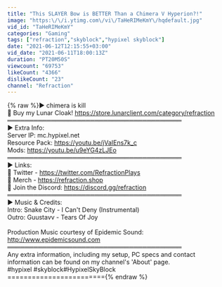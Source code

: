 ```yaml
---
title: "This SLAYER Bow is BETTER Than a Chimera V Hyperion?!"
image: "https:\/\/i.ytimg.com\/vi\/TaHeRIMeKmY\/hqdefault.jpg"
vid_id: "TaHeRIMeKmY"
categories: "Gaming"
tags: ["refraction","skyblock","hypixel skyblock"]
date: "2021-06-12T12:15:55+03:00"
vid_date: "2021-06-11T18:00:13Z"
duration: "PT20M50S"
viewcount: "69753"
likeCount: "4366"
dislikeCount: "23"
channel: "Refraction"
---
```

{% raw %}► chimera is kill<br />🌙 Buy my Lunar Cloak! <a rel="nofollow" target="blank" href="https://store.lunarclient.com/category/refraction">https://store.lunarclient.com/category/refraction</a><br />════════════════════════════════════════<br />► Extra Info:<br />Server IP: mc.hypixel.net<br />Resource Pack: <a rel="nofollow" target="blank" href="https://youtu.be/jVaIEns7k_c">https://youtu.be/jVaIEns7k_c</a><br />Mods: <a rel="nofollow" target="blank" href="https://youtu.be/u9eYG4zLJEo​​">https://youtu.be/u9eYG4zLJEo​​</a><br />════════════════════════════════════════<br />► Links:<br />🐤 Twitter - <a rel="nofollow" target="blank" href="https://twitter.com/RefractionPlays​​">https://twitter.com/RefractionPlays​​</a><br />👕 Merch - <a rel="nofollow" target="blank" href="https://refraction.shop​​">https://refraction.shop​​</a><br />👾 Join the Discord: <a rel="nofollow" target="blank" href="https://discord.gg/refraction​​">https://discord.gg/refraction​​</a><br />════════════════════════════════════════<br />► Music &amp; Credits:<br />Intro: Snake City - I Can't Deny (Instrumental)<br />Outro: Guustavv - Tears Of Joy<br /><br />Production Music courtesy of Epidemic Sound: <a rel="nofollow" target="blank" href="http://www.epidemicsound.com​​">http://www.epidemicsound.com​​</a><br />════════════════════════════════════════<br />Any extra information, including my setup, PC specs and contact information can be found on my channel's 'About' page.<br />#hypixel​​ #skyblock​​ #HypixelSkyBlock​​<br />========================{% endraw %}

